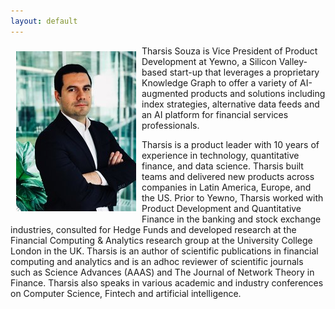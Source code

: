 ```yaml
---
layout: default
---
```


<img style="width=305px;height=445px;float:left;padding:9px;"
src="/image/p1.jpeg" alt="profile picture" width="192" height="256">

Tharsis Souza is Vice President of Product Development at Yewno, a Silicon Valley-based start-up that leverages a proprietary Knowledge Graph to offer a variety of AI-augmented products and solutions including index strategies, alternative data feeds and an AI platform for financial services professionals. 

Tharsis is a product leader with 10 years of experience in technology, quantitative finance, and data science. Tharsis built teams and delivered new products across companies in Latin America, Europe, and the US. Prior to Yewno, Tharsis worked with Product Development and Quantitative Finance in the banking and stock exchange industries, consulted for Hedge Funds and developed research at the Financial Computing & Analytics research group at the University College London in the UK. Tharsis is an author of scientific publications in financial computing and analytics and is an adhoc reviewer of scientific journals such as Science Advances (AAAS) and The Journal of Network Theory in Finance. Tharsis also speaks in various academic and industry conferences on Computer Science, Fintech and artificial intelligence.




